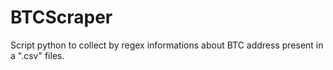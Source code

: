 # BTCScraper
Script python to collect by regex informations about BTC address present in a ".csv" files.
